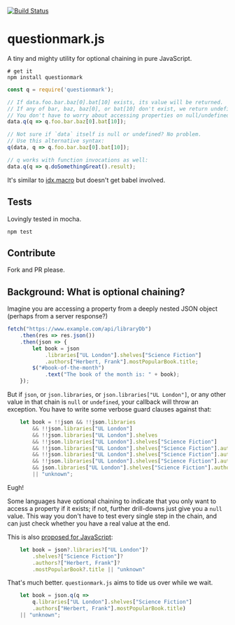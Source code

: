 [![Build Status](https://travis-ci.org/the-daniel-rothig/questionmark.svg?branch=master)](https://travis-ci.org/the-daniel-rothig/questionmark)

# questionmark.js

A tiny and mighty utility for optional chaining in pure JavaScript.

```shell
# get it 
npm install questionmark
```

```javascript
const q = require('questionmark');

// If data.foo.bar.baz[0].bat[10] exists, its value will be returned.
// If any of bar, baz, baz[0], or bat[10] don't exist, we return undefined.
// You don't have to worry about accessing properties on null/undefined anymore!
data.q(q => q.foo.bar.baz[0].bat[10]);

// Not sure if `data` itself is null or undefined? No problem. 
// Use this alternative syntax:
q(data, q => q.foo.bar.baz[0].bat[10]);

// q works with function invocations as well:
data.q(q => q.doSomethingGreat().result);
```

It's similar to [idx.macro](https://www.npmjs.com/package/idx.macro) but doesn't get babel involved.

## Tests

Lovingly tested in mocha.

```shell
npm test
```

## Contribute

Fork and PR please.

## Background: What is optional chaining?

Imagine you are accessing a property from a deeply nested JSON object (perhaps from a server response?)

```javascript
fetch("https://www.example.com/api/libraryDb")
    .then(res => res.json())
    .then(json => {        
        let book = json
            .libraries["UL London"].shelves["Science Fiction"]
            .authors["Herbert, Frank"].mostPopularBook.title;
        $("#book-of-the-month")
            .text("The book of the month is: " + book);
    });
```

But if `json`, or `json.libraries`, or `json.libraries["UL London"]`, or any other value in that chain is `null` or `undefined`, your callback will throw an exception. You have to write some verbose guard clauses against that:

```javascript
    let book = !!json && !!json.libraries
        && !!json.libraries["UL London"]
        && !!json.libraries["UL London"].shelves
        && !!json.libraries["UL London"].shelves["Science Fiction"]
        && !!json.libraries["UL London"].shelves["Science Fiction"].authors
        && !!json.libraries["UL London"].shelves["Science Fiction"].authors["Herbert, Frank"]
        && !!json.libraries["UL London"].shelves["Science Fiction"].authors["Herbert, Frank"].mostPopularBook
        && json.libraries["UL London"].shelves["Science Fiction"].authors["Herbert, Frank"].mostPopularBook.title
        || "unknown";
```

Eugh!

Some languages have optional chaining to indicate that you only want to access a property if it exists; if not, further drill-downs just give you a `null` value. This way you don't have to test every single step in the chain, and can just check whether you have a real value at the end.

This is also [proposed for JavaScript](https://github.com/tc39/proposal-optional-chaining):

```javascript
    let book = json?.libraries?["UL London"]?
        .shelves?["Science Fiction"]?
        .authors?["Herbert, Frank"]?
        .mostPopularBook?.title || "unknown"
```

That's much better. `questionmark.js` aims to tide us over while we wait.

```javascript
    let book = json.q(q => 
        q.libraries["UL London"].shelves["Science Fiction"]
        .authors["Herbert, Frank"].mostPopularBook.title) 
    || "unknown";
```